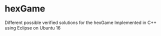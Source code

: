 # hexGame
Different possible verified solutions for the hexGame
Implemented in C++ using Eclipse on Ubuntu 16
